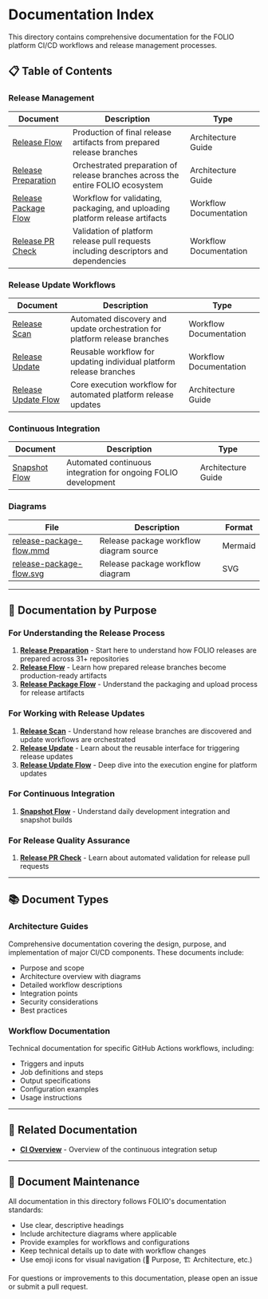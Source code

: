# Documentation Index

This directory contains comprehensive documentation for the FOLIO platform CI/CD workflows and release management processes.

## 📋 Table of Contents

### Release Management

| Document | Description | Type |
|----------|-------------|------|
| [Release Flow](./release-flow.md) | Production of final release artifacts from prepared release branches | Architecture Guide |
| [Release Preparation](./release-preparation.md) | Orchestrated preparation of release branches across the entire FOLIO ecosystem | Architecture Guide |
| [Release Package Flow](./release-package-flow.md) | Workflow for validating, packaging, and uploading platform release artifacts | Workflow Documentation |
| [Release PR Check](./release-pr-check.md) | Validation of platform release pull requests including descriptors and dependencies | Workflow Documentation |

### Release Update Workflows

| Document | Description | Type |
|----------|-------------|------|
| [Release Scan](./release-scan.md) | Automated discovery and update orchestration for platform release branches | Workflow Documentation |
| [Release Update](./release-update.md) | Reusable workflow for updating individual platform release branches | Workflow Documentation |
| [Release Update Flow](./release-update-flow.md) | Core execution workflow for automated platform release updates | Architecture Guide |

### Continuous Integration

| Document | Description | Type |
|----------|-------------|------|
| [Snapshot Flow](./snapshot-flow.md) | Automated continuous integration for ongoing FOLIO development | Architecture Guide |

### Diagrams

| File | Description | Format |
|------|-------------|--------|
| [release-package-flow.mmd](./release-package-flow.mmd) | Release package workflow diagram source | Mermaid |
| [release-package-flow.svg](./release-package-flow.svg) | Release package workflow diagram | SVG |

---

## 🎯 Documentation by Purpose

### For Understanding the Release Process

1. **[Release Preparation](./release-preparation.md)** - Start here to understand how FOLIO releases are prepared across 31+ repositories
2. **[Release Flow](./release-flow.md)** - Learn how prepared release branches become production-ready artifacts
3. **[Release Package Flow](./release-package-flow.md)** - Understand the packaging and upload process for release artifacts

### For Working with Release Updates

1. **[Release Scan](./release-scan.md)** - Understand how release branches are discovered and update workflows are orchestrated
2. **[Release Update](./release-update.md)** - Learn about the reusable interface for triggering release updates
3. **[Release Update Flow](./release-update-flow.md)** - Deep dive into the execution engine for platform updates

### For Continuous Integration

1. **[Snapshot Flow](./snapshot-flow.md)** - Understand daily development integration and snapshot builds

### For Release Quality Assurance

1. **[Release PR Check](./release-pr-check.md)** - Learn about automated validation for release pull requests

---

## 📚 Document Types

### Architecture Guides
Comprehensive documentation covering the design, purpose, and implementation of major CI/CD components. These documents include:
- Purpose and scope
- Architecture overview with diagrams
- Detailed workflow descriptions
- Integration points
- Security considerations
- Best practices

### Workflow Documentation
Technical documentation for specific GitHub Actions workflows, including:
- Triggers and inputs
- Job definitions and steps
- Output specifications
- Configuration examples
- Usage instructions

---

## 🔄 Related Documentation

- **[CI Overview](../CI.md)** - Overview of the continuous integration setup

---

## 📝 Document Maintenance

All documentation in this directory follows FOLIO's documentation standards:

- Use clear, descriptive headings
- Include architecture diagrams where applicable
- Provide examples for workflows and configurations
- Keep technical details up to date with workflow changes
- Use emoji icons for visual navigation (🎯 Purpose, 🏗️ Architecture, etc.)

For questions or improvements to this documentation, please open an issue or submit a pull request.

